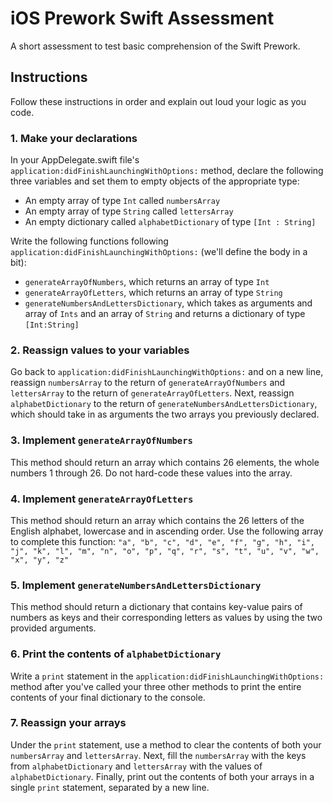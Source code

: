 # iOS Prework Swift Assessment
A short assessment to test basic comprehension of the Swift Prework.

## Instructions
Follow these instructions in order and explain out loud your logic as you code.

### 1. Make your declarations
In your AppDelegate.swift file's `application:didFinishLaunchingWithOptions:` method, declare the following three variables and set them to empty objects of the appropriate type:

* An empty array of type `Int` called  `numbersArray`
* An empty array of type `String` called `lettersArray`
* An empty dictionary called `alphabetDictionary` of type `[Int : String]`

Write the following functions following `application:didFinishLaunchingWithOptions:` (we'll define the body in a bit):

* `generateArrayOfNumbers`, which returns an array of type `Int`
* `generateArrayOfLetters`, which returns an array of type `String`
* `generateNumbersAndLettersDictionary`, which takes as arguments and array of `Ints` and an array of `String` and returns a dictionary of type `[Int:String]` 

### 2. Reassign values to your variables
Go back to `application:didFinishLaunchingWithOptions:` and on a new line, reassign `numbersArray` to the return of `generateArrayOfNumbers` and `lettersArray` to the return of `generateArrayOfLetters`. Next, reassign `alphabetDictionary` to the return of `generateNumbersAndLettersDictionary`, which should take in as arguments the two arrays you previously declared.

### 3. Implement `generateArrayOfNumbers`
This method should return an array which contains 26 elements, the whole numbers 1 through 26. Do not hard-code these values into the array.

### 4. Implement `generateArrayOfLetters`
This method should return an array which contains the 26 letters of the English alphabet, lowercase and in ascending order. Use the following array to complete this function:
`"a", "b", "c", "d", "e", "f", "g", "h", "i", "j", "k", "l", "m", "n", "o", "p", "q", "r", "s", "t", "u", "v", "w", "x", "y", "z"`

### 5. Implement `generateNumbersAndLettersDictionary`
This method should return a dictionary that contains key-value pairs of numbers as keys and their corresponding letters as values by using the two provided arguments.

### 6. Print the contents of `alphabetDictionary`
Write a `print` statement in the `application:didFinishLaunchingWithOptions:` method after you've called your three other methods to print the entire contents of your final dictionary to the console.

### 7. Reassign your arrays
Under the `print` statement, use a method to clear the contents of both your `numbersArray` and `lettersArray`. Next, fill the `numbersArray` with the keys from `alphabetDictionary` and `lettersArray` with the values of `alphabetDictionary`. Finally, print out the contents of both your arrays in a single `print` statement, separated by a new line.
